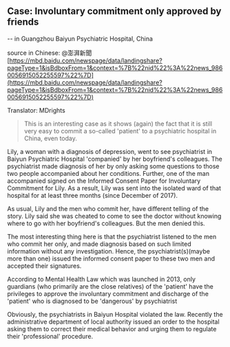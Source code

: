 ---
---

## Case: Involuntary commitment only approved by friends
-- in Guangzhou Baiyun Psychiatric Hospital, China

source in Chinese: @澎湃新聞 [https://mbd.baidu.com/newspage/data/landingshare?pageType=1&isBdboxFrom=1&context=%7B%22nid%22%3A%22news_9860056915052255597%22%7D](https://mbd.baidu.com/newspage/data/landingshare?pageType=1&isBdboxFrom=1&context=%7B%22nid%22%3A%22news_9860056915052255597%22%7D)  

Translator: MDrights

> This is an interesting case as it shows (again) the fact that it is still very easy to commit a so-called 'patient' to a psychiatric hospital in China, even today.  

Lily, a woman with a diagnosis of depression, went to see psychiatrist in Baiyun Psychiatric Hospital 'companied' by her boyfriend's colleagues. The psychiatrist made diagnosis of her by only asking some questions to those two people accompanied about her conditions. Further, one of the man accompanied signed on the Informed Consent Paper for Involuntary Commitment for Lily. As a result, Lily was sent into the isolated ward of that hospital for at least three months (since December of 2017).  

As usual, Lily and the men who commit her, have different telling of the story. Lily said she was cheated to come to see the doctor without knowing where to go with her boyfriend's colleagues. But the men denied this.

The most interesting thing here is that the psychiatrist listened to the men who commit her only, and made diagnosis based on such limited information without any investigation. Hence, the psychiatrist(s)(maybe more than one) issued the informed consent paper to these two men and accepted their signatures. 

According to Mental Health Law which was launched in 2013, only guardians (who primarily are the close relatives) of the 'patient' have the privileges to approve the involuntary commitment and discharge of the 'patient' who is diagnosed to be 'dangerous' by psychiatrist

Obviously, the psychiatrists in Baiyun Hospital violated the law. Recently the administrative department of local authority issued an order to the hospital asking them to correct their medical behavior and urging them to regulate their 'professional' procedure. 
